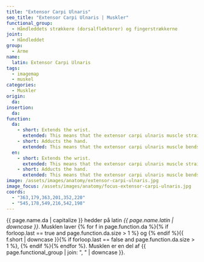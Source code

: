 ```yaml
---
title: "Extensor Carpi Ulnaris"
seo_title: "Extensor Carpi Ulnaris | Muskler"
functional_group:
  - Håndleddets strækkere (dorsalflektorer) og fingerstrækkerne
joint:
  - Håndleddet
group:
  - Arme
name:
  latin: Extensor Carpi Ulnaris
tags:
  - imagemap
  - muskel
categories:
  - Muskler
origin:
  da:
insertion:
  da:
function:
  da:
    - short: Extends the wrist.
      extended: This means that the extensor carpi ulnaris muscle straightens the wrist joint such that the angle between the back of the hand and the back of the forearm decreases (i.e. it moves the back of the hand toward the back of the forearm).
    - short: Adducts the hand.
      extended: This means that the extensor carpi ulnaris muscle bends the wrist sideways such that the little finger side of the hand moves toward the forearm.
  en:
    - short: Extends the wrist.
      extended: This means that the extensor carpi ulnaris muscle straightens the wrist joint such that the angle between the back of the hand and the back of the forearm decreases (i.e. it moves the back of the hand toward the back of the forearm).
    - short: Adducts the hand.
      extended: This means that the extensor carpi ulnaris muscle bends the wrist sideways such that the little finger side of the hand moves toward the forearm.
image: /assets/images/anatomy/extensor-carpi-ulnaris.jpg
image_focus: /assets/images/anatomy/focus-extensor-carpi-ulnaris.jpg
coords:
  - "363,179,363,201,352,220"
  - "545,178,549,216,542,198"
---
```


{{ page.name.da | capitalize }} hedder på latin *{{ page.name.latin | downcase }}*. Musklen laver {% for f in page.function.da %}{% if forloop.last == true and page.function.da.size > 1 %} og {% endif %}{{ f.short | downcase  }}{% if forloop.last == false and page.function.da.size > 1 %}, {% endif %}{% endfor %}. Musklen er en del af {{ page.functional_group | join: ", " | downcase }}.
